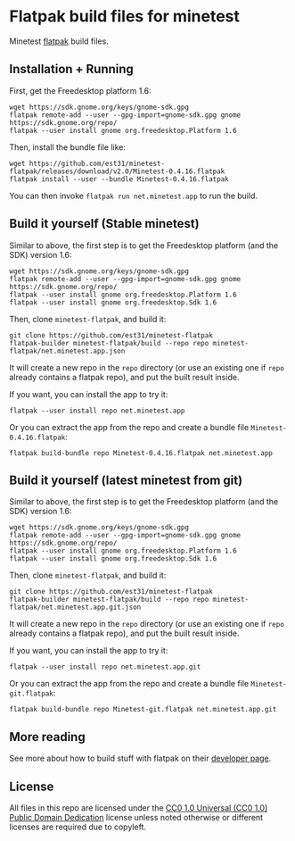 # Flatpak build files for minetest

Minetest [flatpak](http://flatpak.org/) build files.

## Installation + Running

First, get the Freedesktop platform 1.6:

```
wget https://sdk.gnome.org/keys/gnome-sdk.gpg
flatpak remote-add --user --gpg-import=gnome-sdk.gpg gnome https://sdk.gnome.org/repo/
flatpak --user install gnome org.freedesktop.Platform 1.6
```

Then, install the bundle file like:

```
wget https://github.com/est31/minetest-flatpak/releases/download/v2.0/Minetest-0.4.16.flatpak
flatpak install --user --bundle Minetest-0.4.16.flatpak
```

You can then invoke `flatpak run net.minetest.app` to run the build.

## Build it yourself (Stable minetest)

Similar to above, the first step is to get the Freedesktop platform
(and the SDK) version 1.6:


```
wget https://sdk.gnome.org/keys/gnome-sdk.gpg
flatpak remote-add --user --gpg-import=gnome-sdk.gpg gnome https://sdk.gnome.org/repo/
flatpak --user install gnome org.freedesktop.Platform 1.6
flatpak --user install gnome org.freedesktop.Sdk 1.6

```

Then, clone `minetest-flatpak`, and build it:

```
git clone https://github.com/est31/minetest-flatpak
flatpak-builder minetest-flatpak/build --repo repo minetest-flatpak/net.minetest.app.json
```
It will create a new repo in the `repo` directory (or use an existing one if `repo` already contains a flatpak repo), and put the built result inside.

If you want, you can install the app to try it:

```
flatpak --user install repo net.minetest.app
```

Or you can extract the app from the repo and create a bundle file `Minetest-0.4.16.flatpak`:

```
flatpak build-bundle repo Minetest-0.4.16.flatpak net.minetest.app

```

## Build it yourself (latest minetest from git)

Similar to above, the first step is to get the Freedesktop platform
(and the SDK) version 1.6:


```
wget https://sdk.gnome.org/keys/gnome-sdk.gpg
flatpak remote-add --user --gpg-import=gnome-sdk.gpg gnome https://sdk.gnome.org/repo/
flatpak --user install gnome org.freedesktop.Platform 1.6
flatpak --user install gnome org.freedesktop.Sdk 1.6

```

Then, clone `minetest-flatpak`, and build it:

```
git clone https://github.com/est31/minetest-flatpak
flatpak-builder minetest-flatpak/build --repo repo minetest-flatpak/net.minetest.app.git.json
```
It will create a new repo in the `repo` directory (or use an existing one if `repo` already contains a flatpak repo), and put the built result inside.

If you want, you can install the app to try it:

```
flatpak --user install repo net.minetest.app.git
```

Or you can extract the app from the repo and create a bundle file `Minetest-git.flatpak`:

```
flatpak build-bundle repo Minetest-git.flatpak net.minetest.app.git

```

## More reading

See more about how to build stuff with flatpak on their [developer page](http://flatpak.org/developer.html).

## License

All files in this repo are licensed under the [CC0 1.0 Universal (CC0 1.0) Public Domain Dedication](https://creativecommons.org/publicdomain/zero/1.0/) license
unless noted otherwise or different licenses are required due to copyleft.

